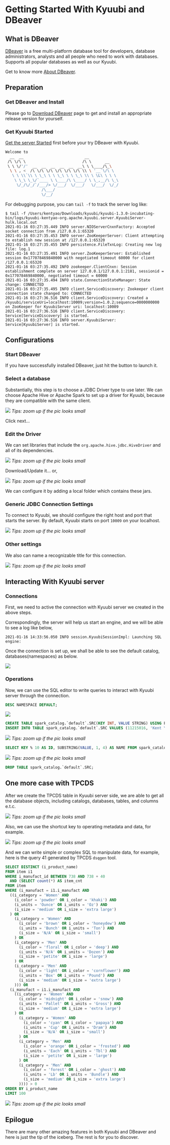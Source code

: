 <!--
 - Licensed to the Apache Software Foundation (ASF) under one or more
 - contributor license agreements.  See the NOTICE file distributed with
 - this work for additional information regarding copyright ownership.
 - The ASF licenses this file to You under the Apache License, Version 2.0
 - (the "License"); you may not use this file except in compliance with
 - the License.  You may obtain a copy of the License at
 -
 -   http://www.apache.org/licenses/LICENSE-2.0
 -
 - Unless required by applicable law or agreed to in writing, software
 - distributed under the License is distributed on an "AS IS" BASIS,
 - WITHOUT WARRANTIES OR CONDITIONS OF ANY KIND, either express or implied.
 - See the License for the specific language governing permissions and
 - limitations under the License.
 -->


# Getting Started With Kyuubi and DBeaver

## What is DBeaver

[DBeaver](https://dbeaver.io/) is a free multi-platform database tool for developers, database administrators, analysts and all people who need to work with databases.
Supports all popular databases as well as our Kyuubi.

Get to know more [About DBeaver](https://github.com/dbeaver/dbeaver/wiki).

## Preparation

### Get DBeaver and Install

Please go to [Download DBeaver](https://dbeaver.io/download/) page to get and install an appropriate release version for yourself.

### Get Kyuubi Started

[Get the server Started](quick_start.md) first before your try DBeaver with Kyuubi.

```bash
Welcome to
  __  __                           __
 /\ \/\ \                         /\ \      __
 \ \ \/'/'  __  __  __  __  __  __\ \ \____/\_\
  \ \ , <  /\ \/\ \/\ \/\ \/\ \/\ \\ \ '__`\/\ \
   \ \ \\`\\ \ \_\ \ \ \_\ \ \ \_\ \\ \ \L\ \ \ \
    \ \_\ \_\/`____ \ \____/\ \____/ \ \_,__/\ \_\
     \/_/\/_/`/___/> \/___/  \/___/   \/___/  \/_/
                /\___/
                \/__/
```

For debugging purpose, you can `tail -f` to track the server log like:

```logtalk
$ tail -f /Users/kentyao/Downloads/kyuubi/kyuubi-1.3.0-incubating-bin/logs/kyuubi-kentyao-org.apache.kyuubi.server.KyuubiServer-hulk.local.out
2021-01-16 03:27:35.449 INFO server.NIOServerCnxnFactory: Accepted socket connection from /127.0.0.1:65320
2021-01-16 03:27:35.453 INFO server.ZooKeeperServer: Client attempting to establish new session at /127.0.0.1:65320
2021-01-16 03:27:35.455 INFO persistence.FileTxnLog: Creating new log file: log.1
2021-01-16 03:27:35.491 INFO server.ZooKeeperServer: Established session 0x177078469840000 with negotiated timeout 60000 for client /127.0.0.1:65320
2021-01-16 03:27:35.492 INFO zookeeper.ClientCnxn: Session establishment complete on server 127.0.0.1/127.0.0.1:2181, sessionid = 0x177078469840000, negotiated timeout = 60000
2021-01-16 03:27:35.494 INFO state.ConnectionStateManager: State change: CONNECTED
2021-01-16 03:27:35.495 INFO client.ServiceDiscovery: Zookeeper client connection state changed to: CONNECTED
2021-01-16 03:27:36.516 INFO client.ServiceDiscovery: Created a /kyuubi/serviceUri=localhost:10009;version=1.0.2;sequence=0000000000 on ZooKeeper for KyuubiServer uri: localhost:10009
2021-01-16 03:27:36.516 INFO client.ServiceDiscovery: Service[ServiceDiscovery] is started.
2021-01-16 03:27:36.516 INFO server.KyuubiServer: Service[KyuubiServer] is started.
```

## Configurations
### Start DBeaver

If you have successfully installed DBeaver, just hit the button to launch it.

### Select a database

Substantially, this step is to choose a JDBC Driver type to use later.
We can choose Apache Hive or Apache Spark to set up a driver for Kyuubi, because they are compatible with the same client. 

![](../imgs/dbeaver/dbeaver_connnect_to_database.png)
*Tips: zoom up if the pic looks small*

Click next...

### Edit the Driver

We can set libraries that include the `org.apache.hive.jdbc.HiveDriver` and all of its dependencies.

![](../imgs/dbeaver/download_driver.png)
*Tips: zoom up if the pic looks small*

Download/Update it... or,

![](../imgs/dbeaver/dbeaver_connnect_to_database_driver.png)
*Tips: zoom up if the pic looks small*

We can configure it by adding a local folder which contains these jars.

### Generic JDBC Connection Settings

To connect to Kyuubi, we should configure the right host and port that starts the server.
By default, Kyuubi starts on port `10009` on your localhost.

![](../imgs/dbeaver/dbeaver_connnect_to_database_port.png)
*Tips: zoom up if the pic looks small*

### Other settings

We also can name a recognizable title for this connection.

![](../imgs/dbeaver/dbeaver_connnect_to_database_connection.png)
*Tips: zoom up if the pic looks small*

## Interacting With Kyuubi server

### Connections

First, we need to active the connection with Kyuubi server we created in the above steps.

Correspondingly, the server will help us start an engine, and we will be able to see a log like below,

```logtalk
2021-01-16 14:33:56.050 INFO session.KyuubiSessionImpl: Launching SQL engine:
```
Once the connection is set up, we shall be able to see the default catalog, databases(namespaces) as below.

![](../imgs/dbeaver/connected.png)

### Operations

Now, we can use the SQL editor to write queries to interact with Kyuubi server through the connection. 

```sql
DESC NAMESPACE DEFAULT;
```
![](../imgs/dbeaver/desc_database.png)

```sql
CREATE TABLE spark_catalog.`default`.SRC(KEY INT, VALUE STRING) USING PARQUET;
INSERT INTO TABLE spark_catalog.`default`.SRC VALUES (11215016, 'Kent Yao');
```
![](../imgs/dbeaver/metadata.png)
*Tips: zoom up if the pic looks small*

```sql
SELECT KEY % 10 AS ID, SUBSTRING(VALUE, 1, 4) AS NAME FROM spark_catalog.`default`.SRC;
```
![](../imgs/dbeaver/query.png)
*Tips: zoom up if the pic looks small*

```sql
DROP TABLE spark_catalog.`default`.SRC;
```

## One more case with TPCDS

After we create the TPCDS table in Kyuubi server side, we are able to get all the database objects, including catalogs, databases, tables, and columns e.t.c.

![](../imgs/dbeaver/tpcds_schema.png)
*Tips: zoom up if the pic looks small*

Also, we can use the shortcut key to operating metadata and data, for example.

![](../imgs/dbeaver/viewdata.png)
*Tips: zoom up if the pic looks small*

And we can write simple or complex SQL to manipulate data, for example, here is the query 41 generated by TPCDS `dsqgen` tool.

```sql
SELECT DISTINCT (i_product_name)
FROM item i1
WHERE i_manufact_id BETWEEN 738 AND 738 + 40
  AND (SELECT count(*) AS item_cnt
FROM item
WHERE (i_manufact = i1.i_manufact AND
  ((i_category = 'Women' AND
    (i_color = 'powder' OR i_color = 'khaki') AND
    (i_units = 'Ounce' OR i_units = 'Oz') AND
    (i_size = 'medium' OR i_size = 'extra large')
  ) OR
    (i_category = 'Women' AND
      (i_color = 'brown' OR i_color = 'honeydew') AND
      (i_units = 'Bunch' OR i_units = 'Ton') AND
      (i_size = 'N/A' OR i_size = 'small')
    ) OR
    (i_category = 'Men' AND
      (i_color = 'floral' OR i_color = 'deep') AND
      (i_units = 'N/A' OR i_units = 'Dozen') AND
      (i_size = 'petite' OR i_size = 'large')
    ) OR
    (i_category = 'Men' AND
      (i_color = 'light' OR i_color = 'cornflower') AND
      (i_units = 'Box' OR i_units = 'Pound') AND
      (i_size = 'medium' OR i_size = 'extra large')
    ))) OR
  (i_manufact = i1.i_manufact AND
    ((i_category = 'Women' AND
      (i_color = 'midnight' OR i_color = 'snow') AND
      (i_units = 'Pallet' OR i_units = 'Gross') AND
      (i_size = 'medium' OR i_size = 'extra large')
    ) OR
      (i_category = 'Women' AND
        (i_color = 'cyan' OR i_color = 'papaya') AND
        (i_units = 'Cup' OR i_units = 'Dram') AND
        (i_size = 'N/A' OR i_size = 'small')
      ) OR
      (i_category = 'Men' AND
        (i_color = 'orange' OR i_color = 'frosted') AND
        (i_units = 'Each' OR i_units = 'Tbl') AND
        (i_size = 'petite' OR i_size = 'large')
      ) OR
      (i_category = 'Men' AND
        (i_color = 'forest' OR i_color = 'ghost') AND
        (i_units = 'Lb' OR i_units = 'Bundle') AND
        (i_size = 'medium' OR i_size = 'extra large')
      )))) > 0
ORDER BY i_product_name
LIMIT 100
```

![](../imgs/dbeaver/query41_result.png)
*Tips: zoom up if the pic looks small*

## Epilogue

There are many other amazing features in both Kyuubi and DBeaver and here is just the tip of the iceberg.
The rest is for you to discover.
